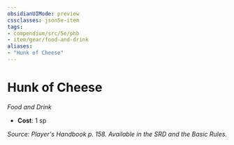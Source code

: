 ```yaml
---
obsidianUIMode: preview
cssclasses: json5e-item
tags:
- compendium/src/5e/phb
- item/gear/food-and-drink
aliases: 
- "Hunk of Cheese"
---
```

# Hunk of Cheese
*Food and Drink*  

- **Cost**: 1 sp

*Source: Player's Handbook p. 158. Available in the SRD and the Basic Rules.*